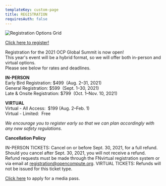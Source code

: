 ```yaml
---
templateKey: custom-page
title: REGISTRATION
requiresAuth: false
---
```

![Registration Options Grid](/img/ocp21g-registration_options_073021_v2-1280px.png)

<a href="https://registration.fnvirtual.app/a/2021ocpglo/register/start" target="_blank">Click here to register!</a>

Registration for the 2021 OCP Global Summit is now open!\
This year's event will be a hybrid format, so we will offer both in-person and virtual options.\
Please see below for rates and deadlines.

**IN-PERSON**\
Early Bird Registration: $499  (Aug. 2–31, 2021)\
General Registration: $599  (Sept. 1–30, 2021)\
Late & Onsite Registration: $799  (Oct. 1–Nov. 10, 2021)

**VIRTUAL**\
Virtual - All Access:  $199 (Aug. 2–Feb. 1)\
Virtual - Limited:  Free

*We encourage you to register early so that we can plan accordingly with any new safety regulations.* 

**Cancellation Policy**

IN-PERSON TICKETS: Cancel on or before Sept. 30, 2021, for a full refund. Should you cancel after Sept. 30, 2021, you will not receive a refund. Refund requests must be made through the FNvirtual registration system or via email at [registration@opencompute.org](<>). VIRTUAL TICKETS: Refunds will not be issued for this ticket type.

<a href="https://docs.google.com/forms/d/e/1FAIpQLSehNzzYKO6FtzncM3Gt1ODQIRMv5NCUfX3zl8qXf3ltMlneDg/viewform" target="_blank">Click here</a> to apply for a media pass.